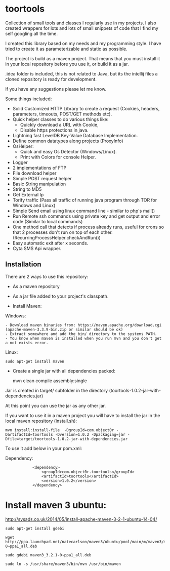 toortools
=========

Collection of small tools and classes I regularly use in my projects. I also created wrappers for lots and lots of small snippets of code that I find my self googling all the time.

I created this library based on my needs and my programming style. I have tried to create it as parameterizable and static as possible.

The project is build as a maven project. That means that you must install it in your local repository before you use it, or build it as a jar. 

.idea folder is included, this is not related to Java, but its the intellij files a cloned repository is ready for development.

If you have any suggestions please let me know.

Some things included:


* Solid Customized HTTP Library to create a request (Cookies, headers, parameters, timeouts, POST/GET methods etc).
* Quick helper classes to do various things like: 
    - Quickly download a URL with Cookie,
    - Disable https protections in java.
* Lightning fast LevelDB Key-Value Database Implementation.
* Define common datatypes along projects (ProxyInfo)
* OsHelper:
    - Quick and easy Os Detector (Windows/Linux).
    - Print with Colors for console Helper.
* Logger
* 2 implementations of FTP
* File download helper
* Simple POST request helper
* Basic String manipulation
* String to MD5
* Get External Ip
* Torify traffic (Pass all traffic of running java program through TOR for Windows and Linux)
* Simple Send email using linux command line - similar to php's mail()
* Run Remote ssh commands using private key and get output and error code (Similar to local commands)
* One method call that detects if process already runs, useful for crons so that 2 processes don't run on top of each other. (RecurringProcessHelper.checkAndRun())
* Easy automatic exit after x seconds.
* Cyta SMS Api wrapper.

Installation
------------

There are 2 ways to use this repository:

* As a maven repository
* As a jar file added to your project's classpath.


* Install Maven:

Windows:

    - Download maven binaries from: https://maven.apache.org/download.cgi (apache-maven-3.3.9-bin.zip or similar should be ok)
    - Extract somewhere and add the bin/ directory to the systems PATH.
    - You know when maven is installed when you run mvn and you don't get a not exists error.
    
Linux:

    sudo apt-get install maven
    
* Create a single jar with all dependencies packed:

    mvn clean compile assembly:single
    
Jar is created in target/ subfolder in the directory (toortools-1.0.2-jar-with-dependencies.jar)

At this point you can use the jar as any other jar.

If you want to use it in a maven project you will have to install the jar in the local maven repository (install.sh):
    
    mvn install:install-file  -DgroupId=com.object0r -DartifactId=toortools -Dversion=1.0.2 -Dpackaging=jar -Dfile=target/toortools-1.0.2-jar-with-dependencies.jar

To use it add below in your pom.xml:    
        
 Dependency:
 
                <dependency>
                    <groupId>com.object0r.toortools</groupId>
                    <artifactId>toortools</artifactId>
                    <version>1.0.2</version>
                </dependency>
            
Install maven 3 ubuntu:
=======================

http://sysads.co.uk/2014/05/install-apache-maven-3-2-1-ubuntu-14-04/

    sudo apt-get install gdebi
    
    wget http://ppa.launchpad.net/natecarlson/maven3/ubuntu/pool/main/m/maven3/maven3_3.2.1-0~ppa1_all.deb
    
    sudo gdebi maven3_3.2.1-0~ppa1_all.deb
    
    sudo ln -s /usr/share/maven3/bin/mvn /usr/bin/maven